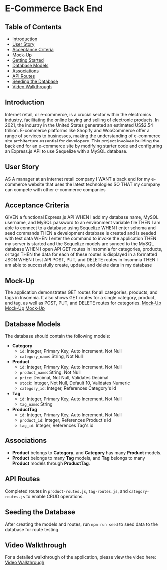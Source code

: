 # E-Commerce Back End

## Table of Contents
- [Introduction](#introduction)
- [User Story](#user-story)
- [Acceptance Criteria](#acceptance-criteria)
- [Mock-Up](#mock-up)
- [Getting Started](#getting-started)
- [Database Models](#database-models)
- [Associations](#associations)
- [API Routes](#api-routes)
- [Seeding the Database](#seeding-the-database)
- [Video Walkthrough](#video-walkthrough)

## Introduction
Internet retail, or e-commerce, is a crucial sector within the electronics industry, facilitating the online buying and selling of electronic products. In 2021, the industry in the United States generated an estimated US$2.54 trillion. E-commerce platforms like Shopify and WooCommerce offer a range of services to businesses, making the understanding of e-commerce site architecture essential for developers. This project involves building the back end for an e-commerce site by modifying starter code and configuring an Express.js API to use Sequelize with a MySQL database.

## User Story
AS A manager at an internet retail company
I WANT a back end for my e-commerce website that uses the latest technologies
SO THAT my company can compete with other e-commerce companies

## Acceptance Criteria
GIVEN a functional Express.js API
WHEN I add my database name, MySQL username, and MySQL password to an environment variable file
THEN I am able to connect to a database using Sequelize
WHEN I enter schema and seed commands
THEN a development database is created and is seeded with test data
WHEN I enter the command to invoke the application
THEN my server is started and the Sequelize models are synced to the MySQL database
WHEN I open API GET routes in Insomnia for categories, products, or tags
THEN the data for each of these routes is displayed in a formatted JSON
WHEN I test API POST, PUT, and DELETE routes in Insomnia
THEN I am able to successfully create, update, and delete data in my database

## Mock-Up
The application demonstrates GET routes for all categories, products, and tags in Insomnia. It also shows GET routes for a single category, product, and tag, as well as POST, PUT, and DELETE routes for categories.
[Mock-Up](./Assets/13-orm-homework-demo-01.gif)
[Mock-Up](./Assets/13-orm-homework-demo-02.gif)
[Mock-Up](./Assets/13-orm-homework-demo-03.gif)

## Database Models
The database should contain the following models:
- **Category**
  - `id`: Integer, Primary Key, Auto Increment, Not Null
  - `category_name`: String, Not Null
- **Product**
  - `id`: Integer, Primary Key, Auto Increment, Not Null
  - `product_name`: String, Not Null
  - `price`: Decimal, Not Null, Validates Decimal
  - `stock`: Integer, Not Null, Default 10, Validates Numeric
  - `category_id`: Integer, References Category's id
- **Tag**
  - `id`: Integer, Primary Key, Auto Increment, Not Null
  - `tag_name`: String
- **ProductTag**
  - `id`: Integer, Primary Key, Auto Increment, Not Null
  - `product_id`: Integer, References Product's id
  - `tag_id`: Integer, References Tag's id

## Associations
- **Product** belongs to **Category**, and **Category** has many **Product** models.
- **Product** belongs to many **Tag** models, and **Tag** belongs to many **Product** models through **ProductTag**.

## API Routes
Completed routes in `product-routes.js`, `tag-routes.js`, and `category-routes.js` to enable CRUD operations.

## Seeding the Database
After creating the models and routes, run `npm run seed` to seed data to the database for route testing.

## Video Walkthrough
For a detailed walkthrough of the application, please view the video here: [Video Walkthrough](https://example.com/your-video-link)




